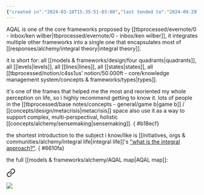 ```yaml
---
{"created in":"2024-03-10T15:35:51-03:00","last tended to":"2024-09-29T14:27:38-03:00","aliases":["AQAL framework","AQAL model"],"tags":["framework","integraltheory","🌿","humandevelopment","integral"],"dg-publish":true,"notestage":["🌿"],"relevancescore":95,"created":"2024-03-10T15:35:51.504-03:00","updated":"2025-03-30T15:05:39.513-03:00","permalink":"/models-and-frameworks/alchemy/aqal/","dgPassFrontmatter":true}
---
```


AQAL is one of the core frameworks proposed by [[tbprocessed/evernote/0 - inbox/ken wilber\|tbprocessed/evernote/0 - inbox/ken wilber]], it integrates multiple other frameworks into a single one that encapsulates most of [[responses/alchemy/integral theory\|integral theory]].

it is short for: all [[models & frameworks/design/four quadrants\|quadrants]], all [[levels\|levels]], all [[lines\|lines]], all [[states\|states]], all [[tbprocessed/notion/c4ss1us’ notion/50.000ft - core/knowledge management system/concepts & frameworks/types\|types]].

it's one of the frames that helped me the most and reoriented my whole perception on life, so i highly recommend getting to know it. lots of people in the [[tbprocessed/base notes/concepts - general/game b\|game b]] / [[concepts/design/metacrisis\|metacrisis]] space also use it as a way to support complex, multi-perspectival, holistic [[concepts/alchemy/sensemaking\|sensemaking]].
{ #b18ecf}


the shortest introduction to the subject i know/like is [[initiatives, orgs & communities/alchemy/integral life\|integral life]]'s ["what is the integral approach?"](https://integrallife.com/what-is-integral-approach/).
{ #6610fa}


the full [[models & frameworks/alchemy/AQAL map\|AQAL map]]:


<div class="transclusion internal-embed is-loaded"><a class="markdown-embed-link" href="/models-and-frameworks/alchemy/aqal-map/#aec7ef" aria-label="Open link"><svg xmlns="http://www.w3.org/2000/svg" width="24" height="24" viewBox="0 0 24 24" fill="none" stroke="currentColor" stroke-width="2" stroke-linecap="round" stroke-linejoin="round" class="svg-icon lucide-link"><path d="M10 13a5 5 0 0 0 7.54.54l3-3a5 5 0 0 0-7.07-7.07l-1.72 1.71"></path><path d="M14 11a5 5 0 0 0-7.54-.54l-3 3a5 5 0 0 0 7.07 7.07l1.71-1.71"></path></svg></a><div class="markdown-embed">



![](https://i.imgur.com/jmBqHWS.jpg)

</div></div>

